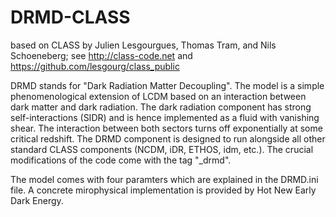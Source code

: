 DRMD-CLASS
==============================================
based on CLASS by Julien Lesgourgues, Thomas Tram, and Nils Schoeneberg; see http://class-code.net and https://github.com/lesgourg/class_public

DRMD stands for "Dark Radiation Matter Decoupling". The model is a simple phenomenological extension of LCDM based on an interaction between dark matter and dark radiation. The dark radiation component has strong self-interactions (SIDR) and is hence implemented as a fluid with vanishing shear. The interaction between both sectors turns off exponentially at some critical redshift. The DRMD component is designed to run alongside all other standard CLASS components (NCDM, iDR, ETHOS, idm, etc.). The crucial modifications of the code come with the tag "_drmd".

The model comes with four paramters which are explained in the DRMD.ini file. A concrete mirophysical implementation is provided by Hot New Early Dark Energy.      

